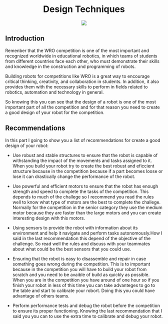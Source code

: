 <h1 align="center"> Design Techniques </h1>

<p align="center">
  <img src="https://user-images.githubusercontent.com/101992463/213016409-67ce9086-f5fb-4c8f-9b6b-ceb1e07e1c63.png">
</p>

<h2>Introduction</h2>

Remenber that the WRO competition is one of the most important and recognized worldwide in educational robotics, in which teams of students from different countries face each other, who must demonstrate their skills and knowledge in the construction and programming of robots.

Building robots for competitions like WRO is a great way to encourage critical thinking, creativity, and collaboration in students. In addition, it also provides them with the necessary skills to perform in fields related to robotics, automation and technology in general.

So knowing this you can see that the design of a robot is one of the most important part of all the competition and for that reason you need to create a good design of your robot for the competition.

<h2>Recommendations</h2>

In this part I going to show you a list of recommendations for create a good design of your robot:

* Use robust and stable structures to ensure that the robot is capable of withstanding the impact of the movements and tasks assigned to it. When you build your robot try to create the best robust and eficcient structure because in the competition because if a part becomes loose or lose it can drastically change the performance of the robot.

* Use powerful and efficient motors to ensure that the robot has enough strength and speed to complete the tasks of the competition. This depends to much of the challege so I recommend you read the rules well to know what type of motors are the best to complete the challege. Normally for the competition in the senior category they use the medium motor because they are faster than the large motors and you can create interesting design with this motors.
 
* Using sensors to provide the robot with information about its environment and help it navigate and perform tasks autonomously.How I said in the last recommendation this depend of the objective of the challenge. So read well the rules and discuss with your teammates about what could be the best sensors that you could use. 

* Ensuring that the robot is easy to disassemble and repair in case something goes wrong during the competition. This is to important because in the competition you will have to build your robot from scratch and you need to be avaible of build as quickly as possible. When you are in the competition you have around of one hour so if you finish your robot in less of this time you can take advanteges to go to the table and start to calibrate your robort. Doing this you could have advantage of others teams.

* Perform performance tests and debug the robot before the competition to ensure its proper functioning. Knowing the last recommendation that I said you you can to use the extra time to calibrate and debug your robot.








